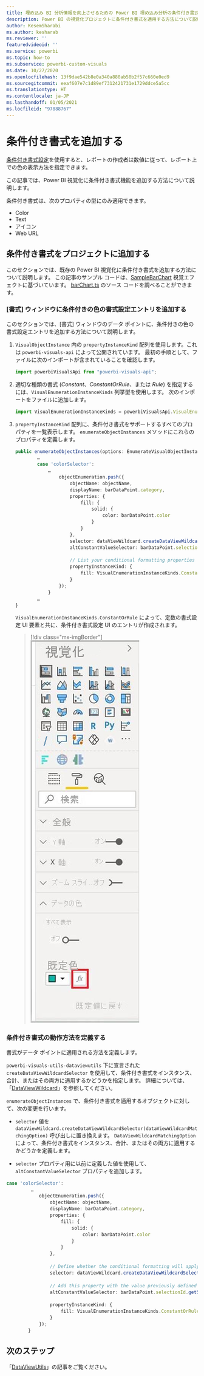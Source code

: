 ```yaml
---
title: 埋め込み BI 分析情報を向上させるための Power BI 埋め込み分析の条件付き書式設定
description: Power BI の視覚化プロジェクトに条件付き書式を適用する方法について説明します。 Power BI 埋め込み分析を使用して、より優れた埋め込み BI インサイトを有効にします。
author: KesemSharabi
ms.author: kesharab
ms.reviewer: ''
featuredvideoid: ''
ms.service: powerbi
ms.topic: how-to
ms.subservice: powerbi-custom-visuals
ms.date: 10/27/2020
ms.openlocfilehash: 13f9dae542b8e0a340a880ab50b2f57c660e0ed9
ms.sourcegitcommit: eeaf607e7c1d89ef7312421731e1729ddce5a5cc
ms.translationtype: HT
ms.contentlocale: ja-JP
ms.lasthandoff: 01/05/2021
ms.locfileid: "97888767"
---
```

# <a name="add-conditional-formatting"></a>条件付き書式を追加する

[条件付き書式設定](../../visuals/service-tips-and-tricks-for-color-formatting.md#conditional-formatting-for-visualizations)を使用すると、レポートの作成者は数値に従って、レポート上での色の表示方法を指定できます。

この記事では、Power BI 視覚化に条件付き書式機能を追加する方法について説明します。

条件付き書式は、次のプロパティの型にのみ適用できます。
* Color
* Text
* アイコン
* Web URL

## <a name="add-conditional-formatting-to-your-project"></a>条件付き書式をプロジェクトに追加する

このセクションでは、既存の Power BI 視覚化に条件付き書式を追加する方法について説明します。 この記事のサンプル コードは、[SampleBarChart](https://github.com/microsoft/PowerBI-visuals-sampleBarChart) 視覚エフェクトに基づいています。 [barChart.ts](https://github.com/microsoft/PowerBI-visuals-sampleBarChart/blob/master/src/barChart.ts) のソース コードを調べることができます。

### <a name="add-a-conditional-color-formatting-entry-in-the-format-pane"></a>[書式] ウィンドウに条件付きの色の書式設定エントリを追加する

このセクションでは、[書式] ウィンドウのデータ ポイントに、条件付きの色の書式設定エントリを追加する方法について説明します。

1. `VisualObjectInstance` 内の `propertyInstanceKind` 配列を使用します。これは `powerbi-visuals-api` によって公開されています。 最初の手順として、ファイルに次のインポートが含まれていることを確認します。

    ```typescript
    import powerbiVisualsApi from "powerbi-visuals-api";
    ```

2. 適切な種類の書式 (*Constant*、*ConstantOrRule*、または *Rule*) を指定するには、`VisualEnumerationInstanceKinds` 列挙型を使用します。 次のインポートをファイルに追加します。

    ```typescript
    import VisualEnumerationInstanceKinds = powerbiVisualsApi.VisualEnumerationInstanceKinds;
    ```

3. `propertyInstanceKind` 配列に、条件付き書式をサポートするすべてのプロパティを一覧表示します。 `enumerateObjectInstances` メソッドにこれらのプロパティを定義します。

    ```typescript
    public enumerateObjectInstances(options: EnumerateVisualObjectInstancesOptions): VisualObjectInstanceEnumeration {
            …
            case 'colorSelector':
                …
                    objectEnumeration.push({
                        objectName: objectName,
                        displayName: barDataPoint.category,
                        properties: {
                            fill: {
                                solid: {
                                    color: barDataPoint.color
                                }
                            }
                        },
                        selector: dataViewWildcard.createDataViewWildcardSelector(dataViewWildcard.DataViewWildcardMatchingOption.InstancesAndTotals),
                        altConstantValueSelector: barDataPoint.selectionId.getSelector(),

                        // List your conditional formatting properties
                        propertyInstanceKind: {
                            fill: VisualEnumerationInstanceKinds.ConstantOrRule
                        }
                    });
                }
            …
    }

    ```

    `VisualEnumerationInstanceKinds.ConstantOrRule` によって、定数の書式設定 UI 要素と共に、条件付き書式設定 UI のエントリが作成されます。

    >[!div class="mx-imgBorder"]
    >![Power BI で標準色のボタンの横に表示される [条件付き書式] ボタンのスクリーンショット。](media/conditional-formatting/conditional-formatting-ui.png)

### <a name="define-how-conditional-formatting-behaves"></a>条件付き書式の動作方法を定義する

書式がデータ ポイントに適用される方法を定義します。

`powerbi-visuals-utils-dataviewutils` 下に宣言された `createDataViewWildcardSelector` を使用して、条件付き書式をインスタンス、合計、またはその両方に適用するかどうかを指定します。 詳細については、「[DataViewWildcard](utils-dataview.md#)」を参照してください。

`enumerateObjectInstances` で、条件付き書式を適用するオブジェクトに対して、次の変更を行います。

 * `selector` 値を `dataViewWildcard.createDataViewWildcardSelector(dataViewWildcardMatchingOption)` 呼び出しに置き換えます。 `DataViewWildcardMatchingOption` によって、条件付き書式をインスタンス、合計、またはその両方に適用するかどうかを定義します。

* `selector` プロパティ用に以前に定義した値を使用して、`altConstantValueSelector` プロパティを追加します。

```typescript
case 'colorSelector':
         …
            objectEnumeration.push({
                objectName: objectName,
                displayName: barDataPoint.category,
                properties: {
                    fill: {
                        solid: {
                            color: barDataPoint.color
                        }
                    }
                },

                // Define whether the conditional formatting will apply to instances, totals, or both
                selector: dataViewWildcard.createDataViewWildcardSelector(dataViewWildcard.DataViewWildcardMatchingOption.InstancesAndTotals),

                // Add this property with the value previously defined for the selector property
                altConstantValueSelector: barDataPoint.selectionId.getSelector(),

                propertyInstanceKind: { 
                    fill: VisualEnumerationInstanceKinds.ConstantOrRule
                }
            });
        }

```

## <a name="next-steps"></a>次のステップ

「[DataViewUtils](utils-dataview.md)」の記事をご覧ください。